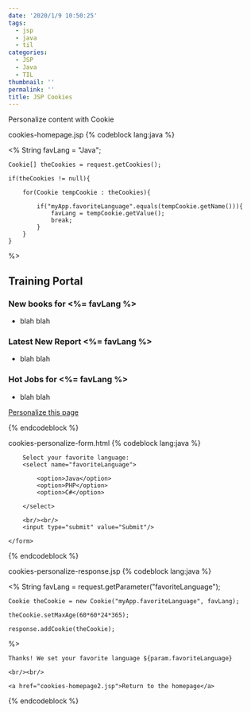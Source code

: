 ```yaml
---
date: '2020/1/9 10:50:25'
tags:
  - jsp
  - java
  - til
categories:
  - JSP
  - Java
  - TIL
thumbnail: ''
permalink: ''
title: JSP Cookies
---
```


Personalize content with Cookie

cookies-homepage.jsp
{% codeblock lang:java %}
<html>
<head><title>Homepage</title></head>


<body>

<%
	String favLang = "Java";

	Cookie[] theCookies = request.getCookies();
	
	if(theCookies != null){
		
		for(Cookie tempCookie : theCookies){
			
			if("myApp.favoriteLanguage".equals(tempCookie.getName())){
				favLang = tempCookie.getValue();
				break;
			}
		}
	}
%>

<h2>Training Portal</h2>

<h3>New books for <%= favLang %></h3>
<ul>
	<li>blah blah</li>
</ul>

<h3>Latest New Report <%= favLang %></h3>
<ul>
	<li>blah blah</li>
</ul>

<h3>Hot Jobs for <%= favLang %></h3>
<ul>
	<li>blah blah</li>
</ul>

<a href="cookies-personalize-form2.html">Personalize this page</a>

</body>
</html>
{% endcodeblock %}

cookies-personalize-form.html
{% codeblock lang:java %}
<html>
<head><title>Personalize form</title></head>

<body>
	<form action="cookies-personalize-response2.jsp">
	
		Select your favorite language: 
		<select name="favoriteLanguage">
		
			<option>Java</option>
			<option>PHP</option>
			<option>C#</option>
	
		</select>
		
		<br/><br/>
		<input type="submit" value="Submit"/>
		
	</form>

</body>
</html>
{% endcodeblock %}

cookies-personalize-response.jsp
{% codeblock lang:java %}
<html>
<head><title>Personalize response</title></head>


<body>

<%
	String favLang = request.getParameter("favoriteLanguage");

	Cookie theCookie = new Cookie("myApp.favoriteLanguage", favLang);
	
	theCookie.setMaxAge(60*60*24*365);
	
	response.addCookie(theCookie);
%>
	
	
	Thanks! We set your favorite language ${param.favoriteLanguage}
	
	<br/><br/>
	
	<a href="cookies-homepage2.jsp">Return to the homepage</a>


</body>
</html>
{% endcodeblock %}

<!-- excerpt -->
<!-- toc -->